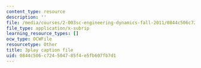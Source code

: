 ```yaml
---
content_type: resource
description: ''
file: /media/courses/2-003sc-engineering-dynamics-fall-2011/0844c506c724504785f4e5fb607fb7d1_9_d8CQrCYUw.vtt
file_type: application/x-subrip
learning_resource_types: []
ocw_type: OCWFile
resourcetype: Other
title: 3play caption file
uid: 0844c506-c724-5047-85f4-e5fb607fb7d1
---
```

